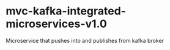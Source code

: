 # mvc-kafka-integrated-microservices-v1.0
Microservice that pushes into and publishes from kafka broker 
